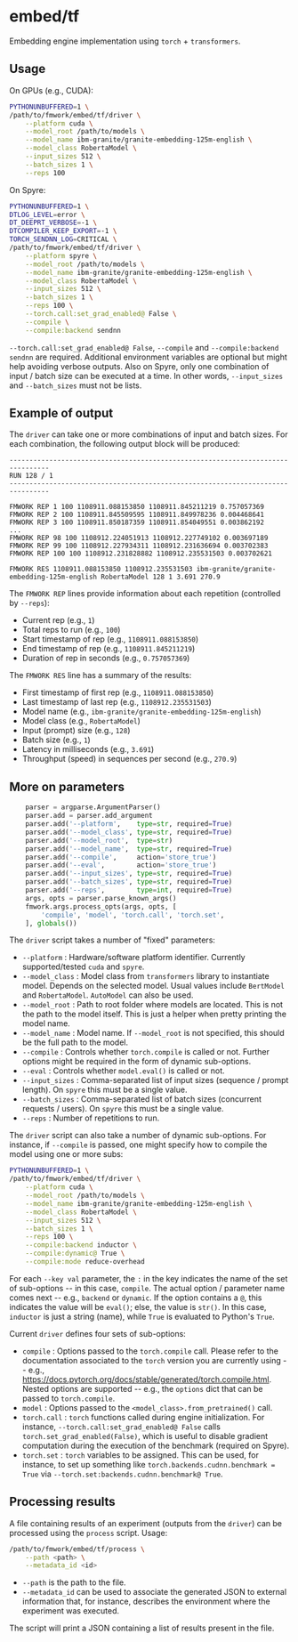 # embed/tf

Embedding engine implementation using `torch` + `transformers`.

## Usage

On GPUs (e.g., CUDA):

```bash
PYTHONUNBUFFERED=1 \
/path/to/fmwork/embed/tf/driver \
    --platform cuda \
    --model_root /path/to/models \
    --model_name ibm-granite/granite-embedding-125m-english \
    --model_class RobertaModel \
    --input_sizes 512 \
    --batch_sizes 1 \
    --reps 100
```

On Spyre:

```bash
PYTHONUNBUFFERED=1 \
DTLOG_LEVEL=error \
DT_DEEPRT_VERBOSE=-1 \
DTCOMPILER_KEEP_EXPORT=-1 \
TORCH_SENDNN_LOG=CRITICAL \
/path/to/fmwork/embed/tf/driver \
    --platform spyre \
    --model_root /path/to/models \
    --model_name ibm-granite/granite-embedding-125m-english \
    --model_class RobertaModel \
    --input_sizes 512 \
    --batch_sizes 1 \
    --reps 100 \
    --torch.call:set_grad_enabled@ False \
    --compile \
    --compile:backend sendnn
```

`--torch.call:set_grad_enabled@ False`, `--compile` and `--compile:backend sendnn` are required.
Additional environment variables are optional but might help avoiding verbose outputs.
Also on Spyre, only one combination of input / batch size can be executed at a time.
In other words, `--input_sizes` and `--batch_sizes` must not be lists.

## Example of output

The `driver` can take one or more combinations of input and batch sizes.
For each combination, the following output block will be produced:

```
--------------------------------------------------------------------------------
RUN 128 / 1
--------------------------------------------------------------------------------

FMWORK REP 1 100 1108911.088153850 1108911.845211219 0.757057369
FMWORK REP 2 100 1108911.845509595 1108911.849978236 0.004468641
FMWORK REP 3 100 1108911.850187359 1108911.854049551 0.003862192
...
FMWORK REP 98 100 1108912.224051913 1108912.227749102 0.003697189
FMWORK REP 99 100 1108912.227934311 1108912.231636694 0.003702383
FMWORK REP 100 100 1108912.231828882 1108912.235531503 0.003702621

FMWORK RES 1108911.088153850 1108912.235531503 ibm-granite/granite-embedding-125m-english RobertaModel 128 1 3.691 270.9
```

The `FMWORK REP` lines provide information about each repetition (controlled by `--reps`):
* Current rep (e.g., `1`)
* Total reps to run (e.g., `100`)
* Start timestamp of rep (e.g., `1108911.088153850`)
* End timestamp of rep (e.g., `1108911.845211219`)
* Duration of rep in seconds (e.g., `0.757057369`)

The `FMWORK RES` line has a summary of the results:
* First timestamp of first rep (e.g., `1108911.088153850`)
* Last timestamp of last rep (e.g., `1108912.235531503`)
* Model name (e.g., `ibm-granite/granite-embedding-125m-english`)
* Model class (e.g., `RobertaModel`)
* Input (prompt) size (e.g., `128`)
* Batch size (e.g., `1`)
* Latency in milliseconds (e.g., `3.691`)
* Throughput (speed) in sequences per second (e.g., `270.9`)

## More on parameters

```python
    parser = argparse.ArgumentParser()
    parser.add = parser.add_argument
    parser.add('--platform',    type=str, required=True)
    parser.add('--model_class', type=str, required=True)
    parser.add('--model_root',  type=str)
    parser.add('--model_name',  type=str, required=True)
    parser.add('--compile',     action='store_true')
    parser.add('--eval',        action='store_true')
    parser.add('--input_sizes', type=str, required=True)
    parser.add('--batch_sizes', type=str, required=True)
    parser.add('--reps',        type=int, required=True)
    args, opts = parser.parse_known_args()
    fmwork.args.process_opts(args, opts, [
        'compile', 'model', 'torch.call', 'torch.set',
    ], globals())
```

The `driver` script takes a number of "fixed" parameters:

* `--platform` :
        Hardware/software platform identifier.
        Currently supported/tested `cuda` and `spyre`.
* `--model_class` :
        Model class from `transformers` library to instantiate model.
        Depends on the selected model.
        Usual values include `BertModel` and `RobertaModel`.
  `AutoModel` can also be used.
* `--model_root` :
        Path to root folder where models are located.
        This is not the path to the model itself.
        This is just a helper when pretty printing the model name.
* `--model_name` :
        Model name.
        If `--model_root` is not specified,
        this should be the full path to the model.
* `--compile` :
        Controls whether `torch.compile` is called or not.
        Further options might be required in the form of dynamic sub-options.
* `--eval` :
        Controls whether `model.eval()` is called or not.
* `--input_sizes` :
        Comma-separated list of input sizes (sequence / prompt length).
        On `spyre` this must be a single value.
* `--batch_sizes` :
        Comma-separated list of batch sizes (concurrent requests / users).
        On `spyre` this must be a single value.
* `--reps` :
        Number of repetitions to run.

The `driver` script can also take a number of dynamic sub-options.
For instance, if `--compile` is passed,
    one might specify how to compile the model using one or more subs:

```bash
PYTHONUNBUFFERED=1 \
/path/to/fmwork/embed/tf/driver \
    --platform cuda \
    --model_root /path/to/models \
    --model_name ibm-granite/granite-embedding-125m-english \
    --model_class RobertaModel \
    --input_sizes 512 \
    --batch_sizes 1 \
    --reps 100 \
    --compile:backend inductor \
    --compile:dynamic@ True \
    --compile:mode reduce-overhead
```

For each `--key val` parameter,
    the `:` in the key indicates the name of the set of sub-options
    -- in this case, `compile`.
The actual option / parameter name comes next
    -- e.g., `backend` or `dynamic`.
If the option contains a `@`,
    this indicates the value will be `eval()`;
    else, the value is `str()`.
In this case, `inductor` is just a string (name),
    while `True` is evaluated to Python's `True`.

Current `driver` defines four sets of sub-options:

* `compile` :
        Options passed to the `torch.compile` call.
        Please refer to the documentation associated to the `torch` version
            you are currently using --
            e.g., https://docs.pytorch.org/docs/stable/generated/torch.compile.html.
        Nested options are supported --
            e.g., the `options` dict that can be passed to `torch.compile`.
* `model` :
        Options passed to the `<model_class>.from_pretrained()` call.
* `torch.call` :
        `torch` functions called during engine initialization.
        For instance, `--torch.call:set_grad_enabled@ False`
            calls `torch.set_grad_enabled(False)`, which is useful to disable
            gradient computation during the execution of the benchmark
            (required on Spyre).
* `torch.set` :
        `torch` variables to be assigned.
        This can be used, for instance, to set up something like
        `torch.backends.cudnn.benchmark = True` via
        `--torch.set:backends.cudnn.benchmark@ True`.

## Processing results

A file containing results of an experiment (outputs from the `driver`)
    can be processed using the `process` script.
Usage:

```bash
/path/to/fmwork/embed/tf/process \
    --path <path> \
    --metadata_id <id>
```

* `--path` is the path to the file.
* `--metadata_id` can be used to associate the generated JSON
        to external information that, for instance, describes the environment
        where the experiment was executed.

The script will print a JSON containing a list of results present in the file.
